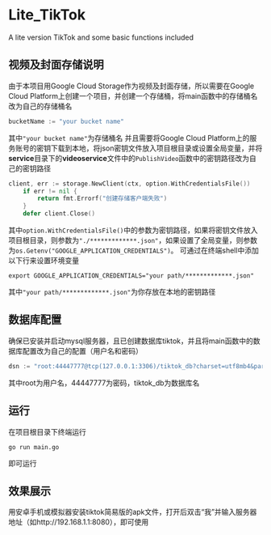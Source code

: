 # Lite_TikTok
A lite version TikTok and some basic functions included

## 视频及封面存储说明
由于本项目用Google Cloud Storage作为视频及封面存储，所以需要在Google Cloud Platform上创建一个项目，并创建一个存储桶，将main函数中的存储桶名改为自己的存储桶名
```go
bucketName := "your bucket name"
```
其中`"your bucket name"`为存储桶名
并且需要将Google Cloud Platform上的服务账号的密钥下载到本地，将json密钥文件放入项目根目录或设置全局变量，并将**service**目录下的**videoservice**文件中的`PublishVideo`函数中的密钥路径改为自己的密钥路径
```go
client, err := storage.NewClient(ctx, option.WithCredentialsFile())
	if err != nil {
		return fmt.Errorf("创建存储客户端失败")
	}
	defer client.Close()
```
其中`option.WithCredentialsFile()`中的参数为密钥路径，如果将密钥文件放入项目根目录，则参数为`"./*************.json"`，如果设置了全局变量，则参数为`os.Getenv("GOOGLE_APPLICATION_CREDENTIALS")`。
可通过在终端shell中添加以下行来设置环境变量
```shell
export GOOGLE_APPLICATION_CREDENTIALS="your path/*************.json"
```
其中`"your path/*************.json"`为你存放在本地的密钥路径

## 数据库配置
确保已安装并启动mysql服务器，且已创建数据库tiktok，并且将main函数中的数据库配置改为自己的配置（用户名和密码）
```go
dsn := "root:44447777@tcp(127.0.0.1:3306)/tiktok_db?charset=utf8mb4&parseTime=True&loc=Local"
```
其中root为用户名，44447777为密码，tiktok_db为数据库名

## 运行
在项目根目录下终端运行
```shell
go run main.go
```
即可运行

## 效果展示
用安卓手机或模拟器安装tiktok简易版的apk文件，打开后双击“我”并输入服务器地址（如http://192.168.1.1:8080），即可使用
